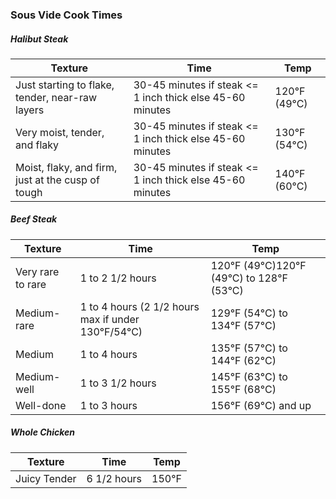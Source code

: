 ### Sous Vide Cook Times 

##### Halibut Steak 
| Texture                                           | Time                                                        | Temp         |
|---------------------------------------------------|-------------------------------------------------------------|--------------|
| Just starting to flake, tender, near-raw layers   | 30-45 minutes if steak <= 1 inch thick else 45-60 minutes   | 120°F (49°C) |
| Very moist, tender, and flaky                     | 30-45 minutes if steak <= 1 inch thick else 45-60 minutes   | 130°F (54°C) |
| Moist, flaky, and firm, just at the cusp of tough | 30-45 minutes if steak <= 1 inch thick else 45-60 minutes   | 140°F (60°C) |

##### Beef Steak
| Texture           | Time                                               | Temp                                     |
|-------------------|----------------------------------------------------|------------------------------------------|
| Very rare to rare | 1 to 2 1/2 hours                                   | 120°F (49°C)120°F (49°C) to 128°F (53°C) |
| Medium-rare       | 1 to 4 hours (2 1/2 hours max if under 130°F/54°C) | 129°F (54°C) to 134°F (57°C)             |
| Medium            | 1 to 4 hours                                       | 135°F (57°C) to 144°F (62°C)             |
| Medium-well       | 1 to 3 1/2 hours                                   | 145°F (63°C) to 155°F (68°C)             |
| Well-done         | 1 to 3 hours                                       | 156°F (69°C) and up                      |
##### Whole Chicken
| Texture           | Time            | Temp  |
|-------------------|-----------------|-------|
| Juicy Tender      |6 1/2 hours      | 150°F |


